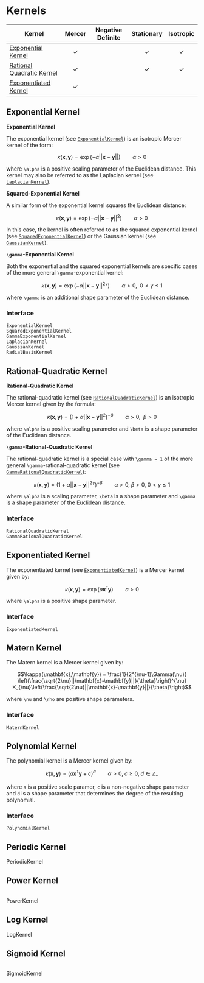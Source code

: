 # Kernels

| Kernel | Mercer | Negative Definite | Stationary | Isotropic |
| --- | :-: | :-: | :-: | :-: |
| [Exponential Kernel](#Exponential-Kernel-1) | ✓ | | ✓ | ✓ |
| [Rational Quadratic Kernel](#Rational-Quadratic-Kernel-1) | ✓ | | ✓ | ✓ |
| [Exponentiated Kernel](#Exponentiated-Kernel-1) | ✓ | | | |

## Exponential Kernel

**Exponential Kernel**

The exponential kernel (see [`ExponentialKernel`](@ref)) is an isotropic Mercer kernel of
the form:

```math
\kappa(\mathbf{x},\mathbf{y})
= \exp\left(-\alpha ||\mathbf{x} - \mathbf{y}||\right)
\qquad \alpha > 0
```
where ``\alpha`` is a positive scaling parameter of the Euclidean distance. This kernel may
also be referred to as the Laplacian kernel (see [`LaplacianKernel`](@ref)).

**Squared-Exponential Kernel**

A similar form of the exponential kernel squares the Euclidean distance:

```math
\kappa(\mathbf{x},\mathbf{y})
= \exp\left(-\alpha ||\mathbf{x} - \mathbf{y}||^2\right)
\qquad \alpha > 0
```
In this case, the kernel is often referred to as the squared exponential kernel (see
[`SquaredExponentialKernel`](@ref)) or the Gaussian kernel (see [`GaussianKernel`](@ref)).

**``\gamma``-Exponential Kernel**

Both the exponential and the squared exponential kernels are specific cases of the more
general ``\gamma``-exponential kernel:

```math
\kappa(\mathbf{x},\mathbf{y})
= \exp\left(-\alpha ||\mathbf{x} - \mathbf{y}||^{2\gamma}\right)
\qquad \alpha > 0, \;\; 0 < \gamma \leq 1
```
where ``\gamma`` is an additional shape parameter of the Euclidean distance.

### Interface

```@docs
ExponentialKernel
SquaredExponentialKernel
GammaExponentialKernel
LaplacianKernel
GaussianKernel
RadialBasisKernel
```

## Rational-Quadratic Kernel

**Rational-Quadratic Kernel**

The rational-quadratic kernel (see [`RationalQuadraticKernel`](@ref)) is an isotropic
Mercer kernel given by the formula:

```math
\kappa(\mathbf{x},\mathbf{y})
= \left(1 +\alpha ||\mathbf{x} - \mathbf{y}||^{2}\right)^{-\beta}
\qquad \alpha > 0, \;\; \beta > 0
```
where ``\alpha`` is a positive scaling parameter and ``\beta`` is a shape parameter of the
Euclidean distance.

**``\gamma``-Rational-Quadratic Kernel**

The rational-quadratic kernel is a special case with ``\gamma = 1`` of the more general
``\gamma``-rational-quadratic kernel (see [`GammaRationalQuadraticKernel`](@ref)):

```math
\kappa(\mathbf{x},\mathbf{y})
= \left(1 +\alpha ||\mathbf{x} - \mathbf{y}||^{2\gamma}\right)^{-\beta}
\qquad \alpha > 0, \; \beta > 0, \; 0 < \gamma \leq 1
```
where ``\alpha`` is a scaling parameter, ``\beta`` is a shape parameter and ``\gamma`` is a
shape parameter of the Euclidean distance.

### Interface
```@docs
RationalQuadraticKernel
GammaRationalQuadraticKernel
```

## Exponentiated Kernel

The exponentiated kernel (see [`ExponentiatedKernel`](@ref)) is a Mercer kernel given by:

```math
\kappa(\mathbf{x},\mathbf{y}) = \exp\left(a \mathbf{x}^\intercal \mathbf{y} \right)
\qquad a > 0
```

where ``\alpha`` is a positive shape parameter.

### Interface
```@docs
ExponentiatedKernel
```

## Matern Kernel

The Matern kernel is a Mercer kernel given by:

```math
\kappa(\mathbf{x},\mathbf{y}) =
\frac{1}{2^{\nu-1}\Gamma(\nu)}
\left(\frac{\sqrt{2\nu}||\mathbf{x}-\mathbf{y}||}{\theta}\right)^{\nu}
K_{\nu}\left(\frac{\sqrt{2\nu}||\mathbf{x}-\mathbf{y}||}{\theta}\right)
```
where ``\nu`` and ``\rho`` are positive shape parameters.

### Interface
```@docs
MaternKernel
```

## Polynomial Kernel
The polynomial kernel is a Mercer kernel given by:

```math
\kappa(\mathbf{x},\mathbf{y}) =
(a \mathbf{x}^\intercal \mathbf{y} + c)^d
\qquad \alpha > 0, \; c \geq 0, \; d \in \mathbb{Z}_{+}
```
where ``a`` is a positive scale paramer, ``c`` is a non-negative shape parameter and ``d``
is a shape parameter that determines the degree of the resulting polynomial.

### Interface
```@docs
PolynomialKernel
```

## Periodic Kernel
PeriodicKernel

## Power Kernel
```@docs
```
PowerKernel

## Log Kernel
LogKernel

## Sigmoid Kernel

```@docs
```
SigmoidKernel